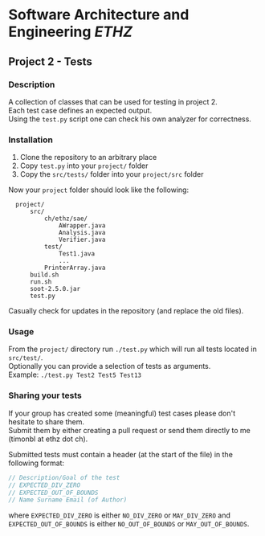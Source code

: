 # Software Architecture and Engineering *ETHZ*
## Project 2 - Tests

### Description ###
A collection of classes that can be used for testing in project 2.  
Each test case defines an expected output.  
Using the `test.py` script one can check his own analyzer for correctness.

### Installation ###
1. Clone the repository to an arbitrary place
2. Copy `test.py` into your `project/` folder
3. Copy the `src/tests/` folder into your `project/src` folder

Now your `project` folder should look like the following:
```
  project/
      src/
          ch/ethz/sae/
              AWrapper.java
              Analysis.java
              Verifier.java
          test/
              Test1.java
              ...
          PrinterArray.java
      build.sh
      run.sh
      soot-2.5.0.jar
      test.py
```
Casually check for updates in the repository (and replace the old files).

### Usage ###
From the `project/` directory run `./test.py` which will run all tests located in `src/test/`.  
Optionally you can provide a selection of tests as arguments.  
Example: `./test.py Test2 Test5 Test13`

### Sharing your tests ###
If your group has created some (meaningful) test cases please don't hesitate to share them.  
Submit them by either creating a pull request or send them directly to me (timonbl at ethz dot ch).

Submitted tests must contain a header (at the start of the file) in the following format:

```java
// Description/Goal of the test
// EXPECTED_DIV_ZERO
// EXPECTED_OUT_OF_BOUNDS
// Name Surname Email (of Author)
```

where `EXPECTED_DIV_ZERO` is either `NO_DIV_ZERO` or `MAY_DIV_ZERO` and `EXPECTED_OUT_OF_BOUNDS` is either `NO_OUT_OF_BOUNDS` or `MAY_OUT_OF_BOUNDS`.
